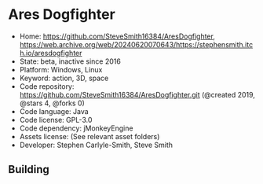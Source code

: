 # Ares Dogfighter

- Home: https://github.com/SteveSmith16384/AresDogfighter, https://web.archive.org/web/20240620070643/https://stephensmith.itch.io/aresdogfighter
- State: beta, inactive since 2016
- Platform: Windows, Linux
- Keyword: action, 3D, space
- Code repository: https://github.com/SteveSmith16384/AresDogfighter.git (@created 2019, @stars 4, @forks 0)
- Code language: Java
- Code license: GPL-3.0
- Code dependency: jMonkeyEngine
- Assets license: (See relevant asset folders)
- Developer: Stephen Carlyle-Smith, Steve Smith

## Building
